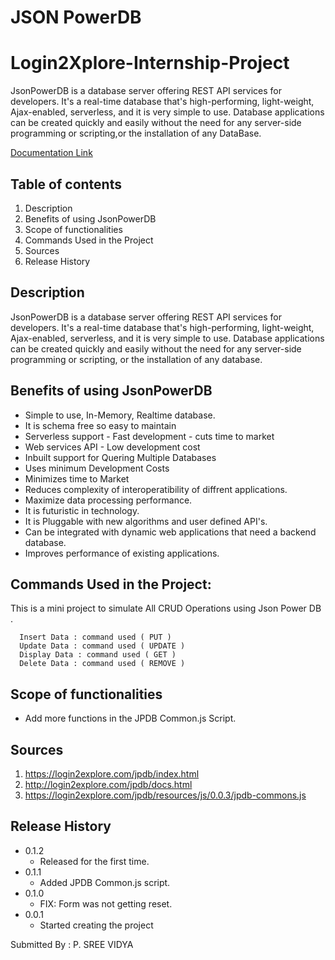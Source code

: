 # JSON PowerDB
# Login2Xplore-Internship-Project
JsonPowerDB is a database server offering REST API services for developers. It's a real-time database that's high-performing, light-weight, Ajax-enabled, serverless, and it is very simple to use. Database applications can be created quickly and easily without the need for any server-side programming or scripting,or the installation of any DataBase.

[Documentation Link](http://login2explore.com/jpdb/docs.html)

## Table of contents

1. Description
2. Benefits of using JsonPowerDB
3. Scope of functionalities
4. Commands Used in the Project
5. Sources
6. Release History

## Description

JsonPowerDB is a database server offering REST API services for developers. It's a real-time database that's high-performing, light-weight, Ajax-enabled, serverless, and it is very simple to use. Database applications can be created quickly and easily without the need for any server-side programming or scripting, or the installation of any database.

## Benefits of using JsonPowerDB

- Simple to use, In-Memory, Realtime database.
- It is schema free so easy to maintain
- Serverless support - Fast development - cuts time to market
- Web services API - Low development cost
- Inbuilt support for Quering Multiple Databases
- Uses minimum Development Costs
- Minimizes time to Market
- Reduces complexity of interoperatibility of diffrent applications.
- Maximize data processing performance.
- It is futuristic in technology.
- It is Pluggable with new algorithms and user defined API's.
- Can be integrated with dynamic web applications that need a backend database.
- Improves performance of existing applications.

## Commands Used in the Project:
  This is a mini project to simulate All CRUD Operations using Json Power DB .

      Insert Data : command used ( PUT )
      Update Data : command used ( UPDATE )
      Display Data : command used ( GET )
      Delete Data : command used ( REMOVE )

## Scope of functionalities
- Add more functions in the JPDB Common.js Script.

## Sources
1. https://login2explore.com/jpdb/index.html
2. http://login2explore.com/jpdb/docs.html
3. https://login2explore.com/jpdb/resources/js/0.0.3/jpdb-commons.js

## Release History

* 0.1.2
    * Released for the first time.
* 0.1.1
    * Added JPDB Common.js script.
* 0.1.0
    * FIX: Form was not getting reset.
* 0.0.1
    * Started creating the project
 
Submitted By : P. SREE VIDYA

  
